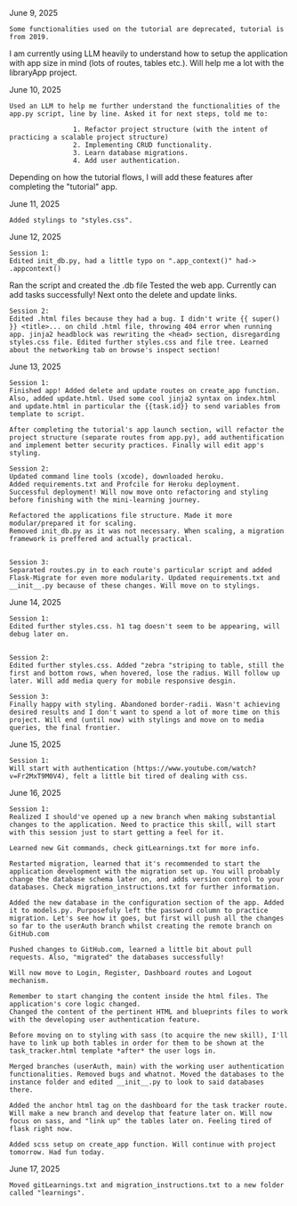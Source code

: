 June 9, 2025

    Some functionalities used on the tutorial are deprecated, tutorial is from 2019.
I am currently using LLM heavily to understand how to setup the application with app size in mind (lots of routes, tables etc.). Will help me a lot with the libraryApp project.


June 10, 2025

    Used an LLM to help me further understand the functionalities of the app.py script, line by line. Asked it for next steps, told me to:

                    1. Refactor project structure (with the intent of practicing a scalable project structure)
                    2. Implementing CRUD functionality.
                    3. Learn database migrations. 
                    4. Add user authentication.

Depending on how the tutorial flows, I will add these features after completing the "tutorial" app.


June 11, 2025 

    Added stylings to "styles.css".


June 12, 2025

    Session 1:
    Edited init_db.py, had a little typo on ".app_context()" had-> .appcontext()
Ran the script and created the .db file
Tested the web app. Currently can add tasks successfully!
Next onto the delete and update links.

    Session 2:
    Edited .html files because they had a bug. I didn't write {{ super() }} <title>... on child .html file, throwing 404 error when running app. jinja2 headblock was rewriting the <head> section, disregarding styles.css file. Edited further styles.css and file tree. Learned about the networking tab on browse's inspect section!


June 13, 2025

    Session 1:
    Finished app! Added delete and update routes on create_app function. Also, added update.html. Used some cool jinja2 syntax on index.html and update.html in particular the {{task.id}} to send variables from template to script.

    After completing the tutorial's app launch section, will refactor the project structure (separate routes from app.py), add authentification and implement better security practices. Finally will edit app's styling.

    Session 2:
    Updated command line tools (xcode), downloaded heroku.
    Added requirements.txt and Profcile for Heroku deployment.
    Successful deployment! Will now move onto refactoring and styling before finishing with the mini-learning journey.

    Refactored the applications file structure. Made it more modular/prepared it for scaling.
    Removed init_db.py as it was not necessary. When scaling, a migration framework is preffered and actually practical.


    Session 3:
    Separated routes.py in to each route's particular script and added Flask-Migrate for even more modularity. Updated requirements.txt and __init__.py because of these changes. Will move on to stylings.


June 14, 2025

    Session 1:
    Edited further styles.css. h1 tag doesn't seem to be appearing, will debug later on.


    Session 2:
    Edited further styles.css. Added "zebra "striping to table, still the first and bottom rows, when hovered, lose the radius. Will follow up later. Will add media query for mobile responsive desgin.

    Session 3:
    Finally happy with styling. Abandoned border-radii. Wasn't achieving desired results and I don't want to spend a lot of more time on this project. Will end (until now) with stylings and move on to media queries, the final frontier.


June 15, 2025

    Session 1:
    Will start with authentication (https://www.youtube.com/watch?v=Fr2MxT9M0V4), felt a little bit tired of dealing with css.


June 16, 2025

    Session 1:
    Realized I should've opened up a new branch when making substantial changes to the application. Need to practice this skill, will start with this session just to start getting a feel for it. 
    
    Learned new Git commands, check gitLearnings.txt for more info.

    Restarted migration, learned that it's recommended to start the application development with the migration set up. You will probably change the database schema later on, and adds version control to your databases. Check migration_instructions.txt for further information.

    Added the new database in the configuration section of the app. Added it to models.py. Purposefuly left the password column to practice migration. Let's see how it goes, but first will push all the changes so far to the userAuth branch whilst creating the remote branch on GitHub.com

    Pushed changes to GitHub.com, learned a little bit about pull requests. Also, "migrated" the databases successfully!

    Will now move to Login, Register, Dashboard routes and Logout mechanism.

    Remember to start changing the content inside the html files. The application's core logic changed.
    Changed the content of the pertinent HTML and blueprints files to work with the developing user authentication feature.

    Before moving on to styling with sass (to acquire the new skill), I'll have to link up both tables in order for them to be shown at the task_tracker.html template *after* the user logs in.

    Merged branches (userAuth, main) with the working user authentication functionalities. Removed bugs and whatnot. Moved the databases to the instance folder and edited __init__.py to look to said databases there.

    Added the anchor html tag on the dashboard for the task tracker route. Will make a new branch and develop that feature later on. Will now focus on sass, and "link up" the tables later on. Feeling tired of flask right now.

    Added scss setup on create_app function. Will continue with project tomorrow. Had fun today.

June 17, 2025

    Moved gitLearnings.txt and migration_instructions.txt to a new folder called "learnings".
